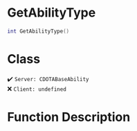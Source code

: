 # GetAbilityType
```lua
int GetAbilityType()
```
# Class
✔️ `Server: CDOTABaseAbility`  
❌ `Client: undefined`  

# Function Description

